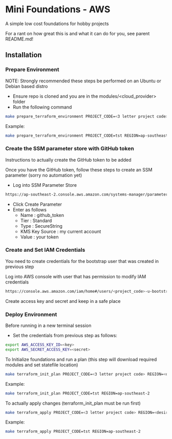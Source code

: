 # Mini Foundations - AWS

A simple low cost foundations for hobby projects

For a rant on how great this is and what it can do for you, see parent README.md!

## Installation

### Prepare Environment

NOTE: Strongly recommended these steps be performed on an Ubuntu or Debian based distro

* Ensure repo is cloned and you are in the modules/\<cloud_provider\> folder
* Run the following command

```bash
make prepare_terraform_environment PROJECT_CODE=<3 letter project code> REGION=<desired region>
```

Example:

```bash
make prepare_terraform_environment PROJECT_CODE=tst REGION=ap-southeast-2
```

### Create the SSM parameter store with GitHub token

Instructions to actually create the GitHub token to be added

Once you have the GitHub token, follow these steps to create an SSM parameter (sorry no automation yet)

* Log into SSM Parameter Store
```bash
https://ap-southeast-2.console.aws.amazon.com/systems-manager/parameters?region=ap-southeast-2
```
* Click Create Parameter
* Enter as follows
  * Name : github_token
  * Tier : Standard
  * Type : SecureString
  * KMS Key Source : my current account
  * Value : your token

### Create and Set IAM Credentials

You need to create credentials for the bootstrap user that was created in previous step

Log into AWS console with user that has permission to modify IAM credentials

```bash
https://console.aws.amazon.com/iam/home#/users/<project_code>-u-bootstrap?section=security_credentials)
```

Create access key and secret and keep in a safe place

### Deploy Environment

Before running in a new terminal session

* Set the credentials from previous step as follows:

```bash
export AWS_ACCESS_KEY_ID=<key>
export AWS_SECRET_ACCESS_KEY=<secret>
```

To Initialize foundations and run a plan (this step will download required modules and set statefile location)

```bash
make terraform_init_plan PROJECT_CODE=<3 letter project code> REGION=<desired region>
```

Example:

```bash
make terraform_init_plan PROJECT_CODE=tst REGION=ap-southeast-2
```

To actually apply changes (terraform_init_plan must be run first)

```bash
make terraform_apply PROJECT_CODE=<3 letter project code> REGION=<desired region>
```

Example:

```bash
make terraform_apply PROJECT_CODE=tst REGION=ap-southeast-2
```
